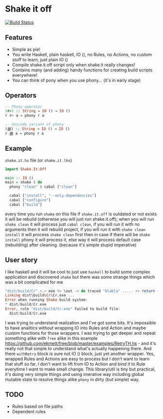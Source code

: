 Shake it off
============

[![Build Status](https://travis-ci.org/Heather/Shake.it.off.png?branch=master)](https://travis-ci.org/Heather/Shake.it.off)

Features
--------

 - Simple as pie!
 - You write Haskell, plain haskell, IO (), no Rules, no Actions, no custom stuff to learn, just plain IO ()
 - Compile shake.it.off script only when shake.it really changes!
 - Contains many (and adding) handy functions for creating build scripts everywhere!
 - You can think of pony when you use phony... (it's in early stage)

Operators
---------

``` haskell
-- Phony operator
(#>) :: String → IO () → IO ()
r #> a = phony r a

-- Unicode variant of phony
(∰) :: String → IO () → IO ()
r ∰ a = phony r a
```

Example
-------

`shake.it.hs` file (or `shake.it.lhs`)

``` haskell
import Shake.It.Off

main :: IO ()
main = shake $ do
  phony "clean" $ cabal ["clean"]

  cabal ["install", "--only-dependencies"]
  cabal ["configure"]
  cabal ["build"]
```

every time you run `shake` on this file if `shake.it.off` is outdated or not exists it will be rebuild (otherwise you will just run shake.it.off); when you will run `shake clean` it will process just `cabal clean`, if you will run it with no arguments then it will rebuild project, if you will run it with `shake clean install` it will process `shake clean` first then in case if there will be `shake install` phony it will process it, else way it will process default case (rebuilding) after cleaning. (because it's simple stupid imperative)

User story
----------

I like haskell and it will be cool to just use `haskell` to build some complex application and discovered `shake` but there was some strange things which was a bit complicated for me

``` haskell
"dist/build/Cr" <.> exe %> \out -> do traced "blabla" ..... >> return ()
Linking dist\build\Cr\Cr.exe ...
Error when running Shake build system:
* dist/build/Cr.exe
Error, rule "dist/build/Cr.exe" failed to build file:
  dist/build/Cr.exe
```

I was trying to understand realization and I've got some bits. It's impossible to have analitics without wrapping IO into Rules and Action and maybe custom functions for those wrappers. I was trying to get deeper and repeat something alike with `free` alike in this example https://github.com/ekmett/free/blob/master/examples/RetryTH.hs - and it's really not that simple to understand what's actually happening there. And there `withRetry` block is sure not IO () block, just yet another wrapper. Yes, wrapped Rules and Actions are easy to process but I don't want to learn that stuff so far, I don't want to lift from IO to Action and bind it to Rule everytime I want to make small change. This library/util is tiny but practical, it's doing very simple things and using imerative way including global mutable state to resolve things alike `phony` in dirty (but simple) way.

TODO
----

 - Rules based on file paths
 - Dependent rules
